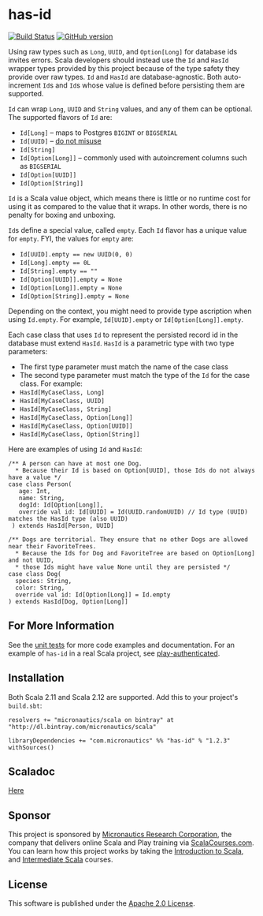 # has-id

[![Build Status](https://travis-ci.org/mslinn/has-id.svg?branch=master)](https://travis-ci.org/mslinn/has-id)
[![GitHub version](https://badge.fury.io/gh/mslinn%2Fhas-id.svg)](https://badge.fury.io/gh/mslinn%2Fhas-id)

Using raw types such as `Long`, `UUID`, and `Option[Long]` for database ids invites errors.
Scala developers should instead use the `Id` and `HasId` wrapper types provided by this project
because of the type safety they provide over raw types.
`Id` and `HasId` are database-agnostic.
Both auto-increment `Id`s and `Id`s whose value is defined before persisting them are supported.

`Id` can wrap `Long`, `UUID` and `String` values, and any of them can be optional.
The supported flavors of `Id` are: 

  * `Id[Long]` &ndash; maps to Postgres `BIGINT` or `BIGSERIAL`
  * `Id[UUID]` &ndash; [do not misuse](https://tomharrisonjr.com/uuid-or-guid-as-primary-keys-be-careful-7b2aa3dcb439)
  * `Id[String]`
  * `Id[Option[Long]]` &ndash; commonly used with autoincrement columns such as `BIGSERIAL`
  * `Id[Option[UUID]]`
  * `Id[Option[String]]`

`Id` is a Scala value object, which means there is little or no runtime cost for using it as compared to the value that it wraps.
In other words, there is no penalty for boxing and unboxing.
  
`Id`s define a special value, called `empty`.
Each `Id` flavor has a unique value for `empty`.
FYI, the values for `empty` are:

  * `Id[UUID].empty == new UUID(0, 0)`
  * `Id[Long].empty == 0L`
  * `Id[String].empty == ""`
  * `Id[Option[UUID]].empty = None`
  * `Id[Option[Long]].empty = None`
  * `Id[Option[String]].empty = None`

Depending on the context, you might need to provide type ascription when using `Id.empty`.
For example, `Id[UUID].empty` or `Id[Option[Long]].empty`.

Each case class that uses `Id` to represent the persisted record id in the database must extend `HasId`.
`HasId` is a parametric type with two type parameters:
  * The first type parameter must match the name of the case class
  * The second type parameter must match the type of the `Id` for the case class.
For example: 
  * `HasId[MyCaseClass, Long]`
  * `HasId[MyCaseClass, UUID]`
  * `HasId[MyCaseClass, String]`
  * `HasId[MyCaseClass, Option[Long]]`
  * `HasId[MyCaseClass, Option[UUID]]`
  * `HasId[MyCaseClass, Option[String]]`

Here are examples of using `Id` and `HasId`:
 
```
/** A person can have at most one Dog. 
  * Because their Id is based on Option[UUID], those Ids do not always have a value */
case class Person(
   age: Int,
   name: String,
   dogId: Id[Option[Long]],
   override val id: Id[UUID] = Id(UUID.randomUUID) // Id type (UUID) matches the HasId type (also UUID)
 ) extends HasId[Person, UUID]

/** Dogs are territorial. They ensure that no other Dogs are allowed near their FavoriteTrees.
  * Because the Ids for Dog and FavoriteTree are based on Option[Long] and not UUID, 
  * those Ids might have value None until they are persisted */
case class Dog(
  species: String,
  color: String,
  override val id: Id[Option[Long]] = Id.empty
) extends HasId[Dog, Option[Long]]
```
 
## For More Information
See the [unit tests](https://github.com/mslinn/has-id/blob/master/src/test/scala/IdTest.scala#L32-L62) 
for more code examples and documentation.
For an example of `has-id` in a real Scala project, see [play-authenticated](https://github.com/mslinn/play-authenticated/).

## Installation
Both Scala 2.11 and Scala 2.12 are supported.
Add this to your project's `build.sbt`:

    resolvers += "micronautics/scala on bintray" at "http://dl.bintray.com/micronautics/scala"

    libraryDependencies += "com.micronautics" %% "has-id" % "1.2.3" withSources()

## Scaladoc
[Here](http://mslinn.github.io/has-id/latest/api/#model.persistence.package)

## Sponsor
This project is sponsored by [Micronautics Research Corporation](http://www.micronauticsresearch.com/),
the company that delivers online Scala and Play training via [ScalaCourses.com](http://www.ScalaCourses.com).
You can learn how this project works by taking the [Introduction to Scala](http://www.ScalaCourses.com/showCourse/40),
and [Intermediate Scala](http://www.ScalaCourses.com/showCourse/45) courses.

## License
This software is published under the [Apache 2.0 License](http://www.apache.org/licenses/LICENSE-2.0.html).
